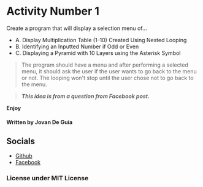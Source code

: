 # Activity Number 1

Create a program that will display a selection menu of...

- A. Display Multiplication Table (1-10) Created Using Nested Looping
- B. Identifying an Inputted Number if Odd or Even
- C. Displaying a Pyramid with 10 Layers using the Asterisk Symbol

> The program should have a menu and after performing
> a selected menu, it should ask the user if the user
> wants to go back to the menu or not. The looping won't
> stop until the user chose not to go back to the menu.


> ___This idea is from a question from Facebook post.___


****Enjoy****
#### Written by Jovan De Guia

## Socials

- [Github](https://github.com/jxmked)
- [Facebook](https://www.facebook.com/deguia25)

### License under MIT License